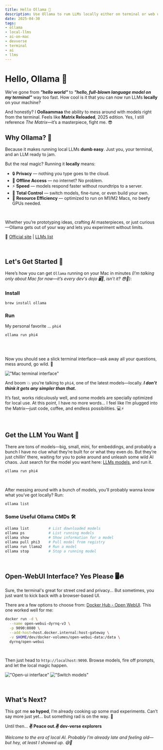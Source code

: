 ```yaml
---
title: Hello Ollama 👋
description: Use Ollama to rum LLMs locally either on terminal or web ui.
date: 2025-04-30
tags:
- ollama
- local-llms
- ai-on-mac
- devverse
- terminal
- ai
- llms
---
```


# Hello, Ollama 👋

We’ve gone from ***"hello world"*** to ***"hello, full-blown language model on my terminal"*** way too fast.
How cool is it that you can now run LLMs **locally** on your machine?

And honestly? I **Oollaammaa** the ability to mess around with models right from the terminal.
Feels like **Matrix Reloaded**, 2025 edition. Yes, I still reference *The Matrix*—it’s a masterpiece, fight me. 😎

## Why Ollama? 🤔

Because it makes running local LLMs **dumb easy**. Just you, your terminal, and an LLM ready to jam.

But the real magic? Running it **locally** means:

- 🔒 **Privacy** — nothing you type goes to the cloud.
- 🚫 **Offline Access** — no internet? No problem.
- ⚡ **Speed** — models respond faster without roundtrips to a server.
- 🧪 **Total Control** — switch models, fine-tune, or even build your own.
- 🔋 **Resource Efficiency** — optimized to run on M1/M2 Macs, no beefy GPUs needed.

<br />

Whether you’re prototyping ideas, crafting AI masterpieces, or just curious—Ollama gets out of your way and lets you experiment without limits.


🔗 [Official site](https://ollama.com/) | [LLMs list](https://ollama.com/search)

<br />

## Let's Get Started 🚀

Here’s how you can get `Ollama` running on your Mac in minutes *(I’m talking only about Mac for now—it’s every dev's dojo 🖥️🍎, isn’t it? 😎🚀)*:

### Install

```bash
brew install ollama
```

### Run
My personal favorite ... `phi4`
```bash
ollama run phi4
```

<br />
<br />

Now you should see a slick terminal interface—ask away all your questions, mess around, go wild. 🧙

!["Mac terminal interface"](/assets/images/terminal-screenshot.jpg)

And boom 💥 you’re talking to `phi4`, one of the latest models—locally.
***I don’t think it gets any simpler than that.***



It’s fast, works ridiculously well, and some models are specially optimized for local use.
At this point, I have no more words... I feel like I’m plugged into the Matrix—just code, coffee, and endless possibilities. 💻⚡

<br />

## Get the LLM You Want 🧠

There are tons of models—big, small, mini, for embeddings, and probably a bunch I have no clue what they’re built for or what they even do. But they’re just chillin’ there, waiting for you to poke around and unleash some wild AI chaos. Just search for the model you want here: [LLMs models](https://ollama.com/search), and run it.


```bash
ollama run phi4
```
<br />

After messing around with a bunch of models, you’ll probably wanna know what you've got locally?
Run:


```bash
ollama list
```

### Some Useful Ollama CMDs 🛠️

```bash
ollama list         # List downloaded models
ollama ps           # List running models
ollama show         # Show information for a model
ollama pull phi3    # Pull model from registry
ollama run llama2   # Run a model
ollama stop         # Stop a running model
```

<br />

## Open-WebUI Interface? Yes Please 🖥️🔥

Sure, the terminal's great for street cred and privacy... But sometimes, you just want to kick back with a browser-based UI.

There are a few options to choose from: [Docker Hub - Open WebUI](https://hub.docker.com/search?q=open-webui).
This one worked well for me:

```bash
docker run -d \
  --name open-webui-dyrnq-v3 \
  -p 9090:8080 \
  --add-host=host.docker.internal:host-gateway \
  -v $HOME/dev/docker-volumes/open-webui-data:/data \
  dyrnq/open-webui
```

<br />

Then just head to `http://localhost:9090`.
Browse models, fire off prompts, and let the local magic happen.


!["Open-ui interface"](/assets/images/chat-ui.jpg)
!["Switch models"](/assets/images/models-list.jpg)

<br />

## What’s Next?

This got me **so hyped**, I’m already cooking up some mad experiments.
Can’t say more just yet… but something rad is on the way. 👀

Until then... **✌️ Peace out.✌️ dev-verse explorers**

*Welcome to the era of local AI.
Probably I’m already late and feeling old—but hey, at least I showed up. 😅🤖*
